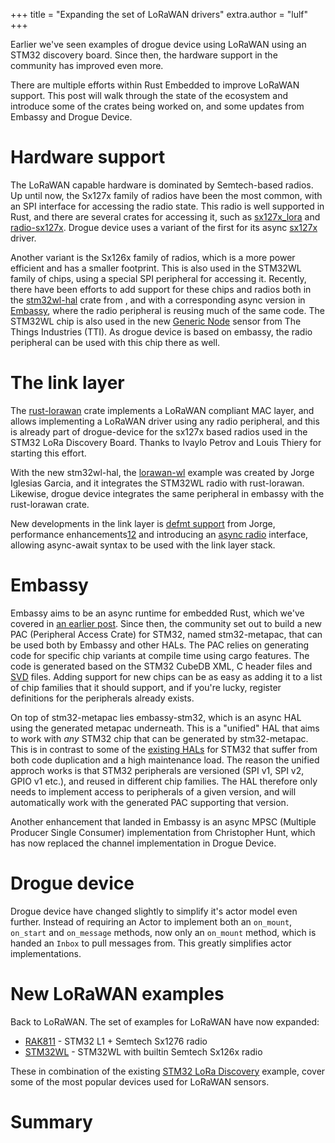 +++
title = "Expanding the set of LoRaWAN drivers"
extra.author = "lulf"
+++

Earlier we've seen examples of drogue device using LoRaWAN using an STM32 discovery board. Since
then, the hardware support in the community has improved even more.

<!-- more -->

There are multiple efforts within Rust Embedded to improve LoRaWAN support. This post will walk
through the state of the ecosystem and introduce some of the crates being worked on, and some updates
from Embassy and Drogue Device.

# Hardware support

The LoRaWAN capable hardware is dominated by Semtech-based radios. Up until now, the Sx127x family of radios have been the most common, with an SPI interface for accessing the radio state. This radio is well supported in Rust, and there are several crates for accessing it, such as [sx127x_lora](https://crates.io/crates/sx127x_lora) and [radio-sx127x](https://crates.io/crates/radio-sx127x). Drogue device uses a variant of the first for its async [sx127x](https://github.com/drogue-iot/drogue-device/tree/main/device/src/drivers/lora/sx127x) driver.

Another variant is the Sx126x family of radios, which is a more power efficient and has a smaller footprint. This is also used in the STM32WL family of chips, using a special SPI peripheral for accessing it. Recently, there have been efforts to add support for these chips and radios both in the [stm32wl-hal](https://github.com/newAM/stm32wl-hal/) crate from , and with a corresponding async version in [Embassy](https://github.com/embassy-rs/embassy), where the radio peripheral is reusing much of the same code. The STM32WL chip is also used in the new [Generic Node](https://www.genericnode.com/) sensor from The Things Industries (TTI). As drogue device is based on embassy, the radio peripheral can be used with this chip there as well.

# The link layer

The [rust-lorawan](https://github.com/ivajloip/rust-lorawan/) crate implements a LoRaWAN compliant MAC layer, and allows implementing a
LoRaWAN driver using any radio peripheral, and this is already part of drogue-device for the sx127x based radios used in the STM32 LoRa Discovery Board. Thanks to Ivaylo Petrov and Louis Thiery for starting this effort.

With the new stm32wl-hal, the [lorawan-wl](https://github.com/jorgeig-space/lorawan-wl) example was created by Jorge Iglesias Garcia, and it integrates the STM32WL radio with rust-lorawan. Likewise, drogue device integrates the same peripheral in embassy with the rust-lorawan crate.

New developments in the link layer is [defmt support](https://github.com/ivajloip/rust-lorawan/pull/45) from Jorge, performance enhancements[1](https://github.com/ivajloip/rust-lorawan/pull/42)[2](https://github.com/ivajloip/rust-lorawan/pull/48) and introducing an [async radio](https://github.com/ivajloip/rust-lorawan/issues/41) interface, allowing async-await syntax to be used with the link layer stack.


# Embassy

Embassy aims to be an async runtime for embedded Rust, which we've covered in [an earlier post](https://blog.drogue.io/drogue-device-rebase/). Since then, the community set out to build a new PAC (Peripheral Access Crate) for STM32, named stm32-metapac, that can be used both by Embassy and other HALs. The PAC relies on generating code for specific chip variants at compile time using cargo features. The code is generated based on the STM32 CubeDB XML, C header files and [SVD](https://github.com/stm32-rs/stm32-rs/tree/master/svd) files. Adding support for new chips can be as easy as adding it to a list of chip families that it should support, and if you're lucky, register definitions for the peripherals already exists.


On top of stm32-metapac lies embassy-stm32, which is an async HAL using the generated metapac underneath. This is a "unified" HAL that aims to work with _any_ STM32 chip that can be generated by stm32-metapac. This is in contrast to some of the [existing HALs](https://github.com/stm32-rs) for STM32 that suffer from both code duplication and a high maintenance load. The reason the unified approch works is that STM32 peripherals are versioned (SPI v1, SPI v2, GPIO v1 etc.), and reused in different chip families. The HAL therefore only needs to implement access to peripherals of a given version, and will automatically work with the generated PAC supporting that version.

Another enhancement that landed in Embassy is an async MPSC (Multiple Producer Single Consumer) implementation from Christopher Hunt, which has now replaced the channel implementation in Drogue Device.

# Drogue device

Drogue device have changed slightly to simplify it's actor model even further. Instead of requiring an Actor to implement both an `on_mount`, `on_start` and `on_message` methods, now only an `on_mount` method, which is handed an `Inbox` to pull messages from. This greatly simplifies actor implementations.


# New LoRaWAN examples

Back to LoRaWAN. The set of examples for LoRaWAN have now expanded:


* [RAK811]() - STM32 L1 + Semtech Sx1276 radio
* [STM32WL]() - STM32WL with builtin Semtech Sx126x radio

These in combination of the existing [STM32 LoRa Discovery]() example, cover some of the most popular devices used for LoRaWAN sensors.

# Summary

